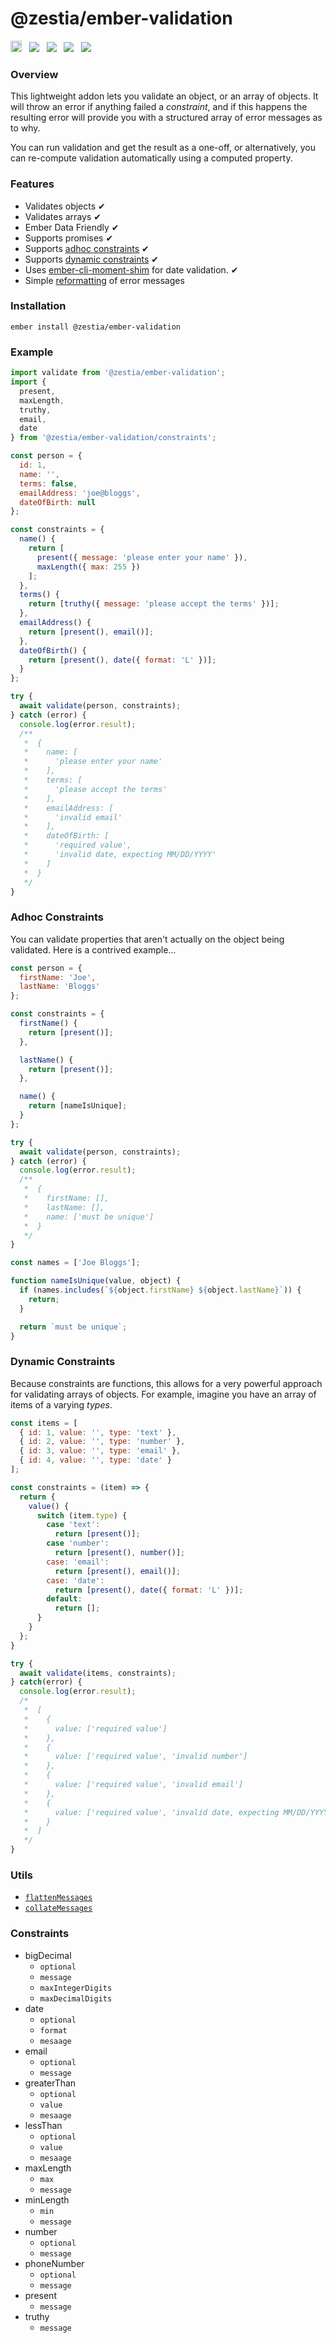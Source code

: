 # @zestia/ember-validation

<a href="https://badge.fury.io/js/%40zestia%2Fember-validation"><img src="https://badge.fury.io/js/%40zestia%2Fember-validation.svg" alt="npm version" height="18"></a> &nbsp; <a href="http://travis-ci.org/zestia/ember-validation"><img src="https://travis-ci.org/zestia/ember-validation.svg?branch=master"></a> &nbsp; <a href="https://david-dm.org/zestia/ember-validation#badge-embed"><img src="https://david-dm.org/zestia/ember-validation.svg"></a> &nbsp; <a href="https://david-dm.org/zestia/ember-validation#dev-badge-embed"><img src="https://david-dm.org/zestia/ember-validation/dev-status.svg"></a> &nbsp; <a href="https://emberobserver.com/addons/@zestia/ember-validation"><img src="https://emberobserver.com/badges/-zestia-ember-validation.svg"></a>

### Overview

This lightweight addon lets you validate an object, or an array of objects. It will throw an error if anything failed a _constraint_, and if this happens the resulting error will provide you with a structured array of error messages as to why.

You can run validation and get the result as a one-off, or alternatively, you can re-compute validation automatically using a computed property.

### Features

- Validates objects ✔︎
- Validates arrays ✔︎
- Ember Data Friendly ✔︎
- Supports promises ✔︎
- Supports [adhoc constraints](#adhoc-constraints) ✔︎
- Supports [dynamic constraints](#dynamic-constraints) ✔︎
- Uses [ember-cli-moment-shim](https://github.com/jasonmit/ember-cli-moment-shim) for date validation. ✔︎
- Simple [reformatting](#utils) of error messages

### Installation

```
ember install @zestia/ember-validation
```

### Example

```javascript
import validate from '@zestia/ember-validation';
import {
  present,
  maxLength,
  truthy,
  email,
  date
} from '@zestia/ember-validation/constraints';

const person = {
  id: 1,
  name: '',
  terms: false,
  emailAddress: 'joe@bloggs',
  dateOfBirth: null
};

const constraints = {
  name() {
    return [
      present({ message: 'please enter your name' }),
      maxLength({ max: 255 })
    ];
  },
  terms() {
    return [truthy({ message: 'please accept the terms' })];
  },
  emailAddress() {
    return [present(), email()];
  },
  dateOfBirth() {
    return [present(), date({ format: 'L' })];
  }
};

try {
  await validate(person, constraints);
} catch (error) {
  console.log(error.result);
  /**
   *  {
   *    name: [
   *      'please enter your name'
   *    ],
   *    terms: [
   *      'please accept the terms'
   *    ],
   *    emailAddress: [
   *      'invalid email'
   *    ],
   *    dateOfBirth: [
   *      'required value',
   *      'invalid date, expecting MM/DD/YYYY'
   *    ]
   *  }
   */
}
```

### Adhoc Constraints

You can validate properties that aren't actually on the object being validated. Here is a contrived example...

```javascript
const person = {
  firstName: 'Joe',
  lastName: 'Bloggs'
};

const constraints = {
  firstName() {
    return [present()];
  },

  lastName() {
    return [present()];
  },

  name() {
    return [nameIsUnique];
  }
};

try {
  await validate(person, constraints);
} catch (error) {
  console.log(error.result);
  /**
   *  {
   *    firstName: [],
   *    lastName: [],
   *    name: ['must be unique']
   *  }
   */
}

const names = ['Joe Bloggs'];

function nameIsUnique(value, object) {
  if (names.includes(`${object.firstName} ${object.lastName}`)) {
    return;
  }

  return `must be unique`;
}
```

### Dynamic Constraints

Because constraints are functions, this allows for a very powerful approach for validating arrays of objects.
For example, imagine you have an array of items of a varying _types_.

```javascript
const items = [
  { id: 1, value: '', type: 'text' },
  { id: 2, value: '', type: 'number' },
  { id: 3, value: '', type: 'email' },
  { id: 4, value: '', type: 'date' }
];

const constraints = (item) => {
  return {
    value() {
      switch (item.type) {
        case 'text':
          return [present()];
        case 'number':
          return [present(), number()];
        case: 'email':
          return [present(), email()];
        case: 'date':
          return [present(), date({ format: 'L' })];
        default:
          return [];
      }
    }
  };
}

try {
  await validate(items, constraints);
} catch(error) {
  console.log(error.result);
  /*
   *  [
   *    {
   *      value: ['required value']
   *    },
   *    {
   *      value: ['required value', 'invalid number']
   *    },
   *    {
   *      value: ['required value', 'invalid email']
   *    },
   *    {
   *      value: ['required value', 'invalid date, expecting MM/DD/YYYY']
   *    }
   *  ]
   */
}
```

### Utils

- [`flattenMessages`](tests/unit/utils-test.js#L5)
- [`collateMessages`](tests/unit/utils-test.js#L42)

### Constraints

- bigDecimal
  - `optional`
  - `message`
  - `maxIntegerDigits`
  - `maxDecimalDigits`
- date
  - `optional`
  - `format`
  - `mesaage`
- email
  - `optional`
  - `message`
- greaterThan
  - `optional`
  - `value`
  - `mesaage`
- lessThan
  - `optional`
  - `value`
  - `mesaage`
- maxLength
  - `max`
  - `message`
- minLength
  - `min`
  - `message`
- number
  - `optional`
  - `message`
- phoneNumber
  - `optional`
  - `message`
- present
  - `message`
- truthy
  - `message`
